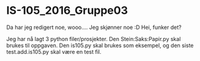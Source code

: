 # IS-105_2016_Gruppe03
Da har jeg redigert noe, wooo.... Jeg skjønner noe :D
Hei, funker det?

Jeg har nå lagt 3 python filer/prosjekter. Den Stein:Saks:Papir.py skal brukes til oppgaven. Den is105.py skal brukes som eksempel, og den siste test.add.is105.py skal være en test fil.